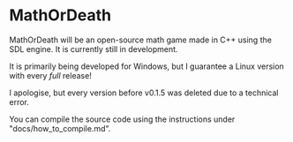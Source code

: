 # MathOrDeath

MathOrDeath will be an open-source math game made in C++ using the SDL engine.
It is currently still in development.

It is primarily being developed for Windows, but I guarantee a Linux version
with every *full* release!

I apologise, but every version before v0.1.5 was deleted due to a technical
error.

You can compile the source code using the instructions under
"docs/how_to_compile.md".

